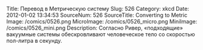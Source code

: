 Title: Перевод в Метрическую систему 
Slug: 526 
Category: xkcd 
Date: 2012-01-02 13:34:53 
SourceNum: 526 
SourceTitle: Converting to Metric 
Image: /comics/0526.png 
MicroImage: /comics/0526_micro.png 
MiniImage: /comics/0526_mini.png 
Description: Согласно Ривер, «подходящие» вакуумные системы обескровливают человеческое тело со скоростью пол-литра в секунду. 

